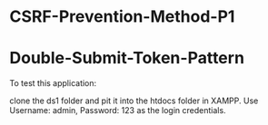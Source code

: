 # CSRF-Prevention-Method-P1
# Double-Submit-Token-Pattern
To test this application:

clone the ds1 folder and pit it into the htdocs folder in XAMPP.
Use Username: admin, Password: 123 as the login credentials.
